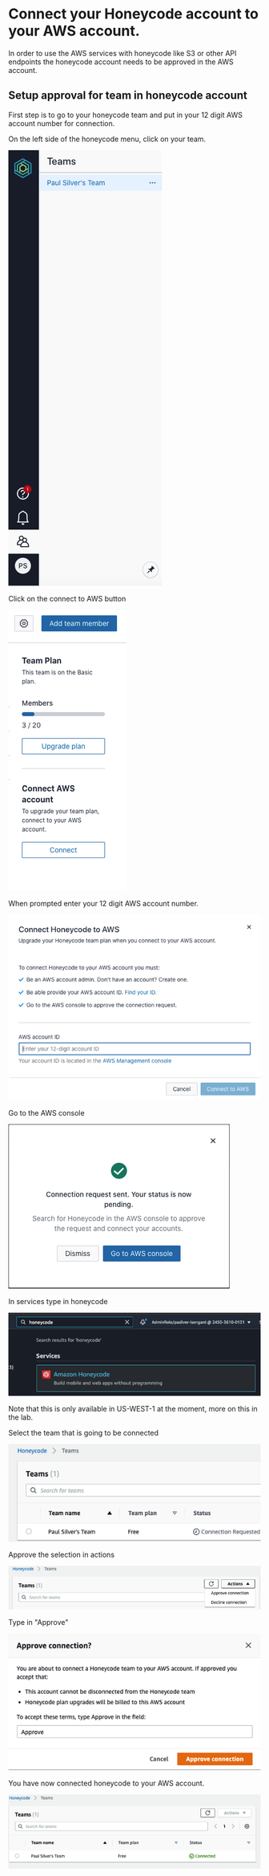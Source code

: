 # Connect your Honeycode account to your AWS account.

In order to use the AWS services with honeycode like S3 or other API endpoints the honeycode account needs to be approved in the AWS account.

## Setup approval for team in honeycode account
First step is to go to your honeycode team and put in your 12 digit AWS account number for connection. 

On the left side of the honeycode menu, click on your team. 

![openteam](/images/openteam.png)

Click on the connect to AWS button

![clickconnectbutton](/images/clickconnectbutton.png)

When prompted enter your 12 digit AWS account number.

![12digitaccnumber](/images/enter12digitaccount.png)

Go to the AWS console

![awsconsole](/images/gotoaws.png)

In services type in honeycode

![honeycode](/images/honeycodeserviceconsole.png)

Note that this is only available in US-WEST-1 at the moment, more on this in the lab.

Select the team that is going to be connected

![teamselect](/images/teamselect.png)

Approve the selection in actions

![approve](/images/approveaction.png)

Type in "Approve"

![typeinapprove](/images/typeinapprove.png)

You have now connected honeycode to your AWS account.

![connected](/images/connected.png)
